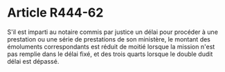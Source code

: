 # Article R444-62

<div align='left'>S'il est imparti au notaire commis par justice un délai pour procéder à une prestation ou une série de prestations de son ministère, le montant des émoluments correspondants est réduit de moitié lorsque la mission n'est pas remplie dans le délai fixé, et des trois quarts lorsque le double dudit délai est dépassé. <br/><br/><br/></div>